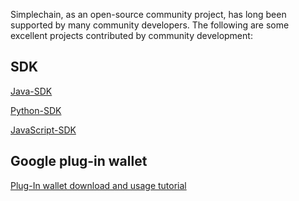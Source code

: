 Simplechain, as an open-source community project, has long been supported by many community developers. The following are some excellent projects contributed by community development:

## SDK

[Java-SDK](https://ethereumdocch.readthedocs.io/zh/latest/connecting-to-clients/web3j/)

[Python-SDK](https://web3py.readthedocs.io/en/stable/)

[JavaScript-SDK](https://web3js.readthedocs.io/en/v1.2.8/)


## Google plug-in wallet

[Plug-In wallet download and usage tutorial](https://simplechainfans.github.io/sipc-docs/docs/docs_28)





 